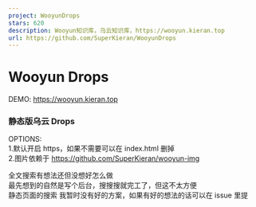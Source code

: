 ```yaml
---
project: WooyunDrops
stars: 620
description: Wooyun知识库，乌云知识库，https://wooyun.kieran.top
url: https://github.com/SuperKieran/WooyunDrops
---
```


Wooyun Drops
============

DEMO: https://wooyun.kieran.top

### 静态版乌云 Drops

OPTIONS:  
1.默认开启 https，如果不需要可以在 index.html 删掉  
2.图片依赖于 https://github.com/SuperKieran/wooyun-img

全文搜索有想法还但没想好怎么做  
最先想到的自然是写个后台，搜搜搜就完工了，但这不太方便  
静态页面的搜索 我暂时没有好的方案，如果有好的想法的话可以在 issue 里提
